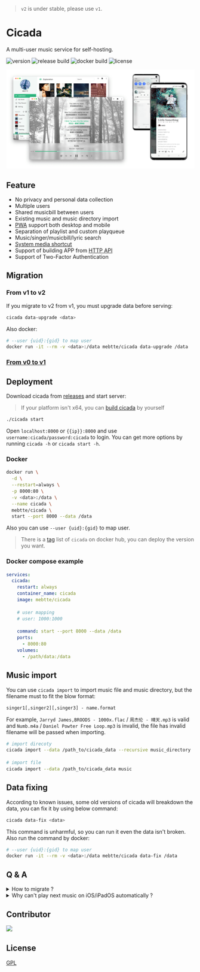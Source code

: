 > `v2` is under stable, please use `v1`.

# Cicada

A multi-user music service for self-hosting.

![version](https://img.shields.io/github/v/release/mebtte/cicada?style=for-the-badge)
![release build](https://img.shields.io/github/actions/workflow/status/mebtte/cicada/build_and_release.yaml?label=release%20build&style=for-the-badge)
![docker build](https://img.shields.io/github/actions/workflow/status/mebtte/cicada/docker_build_and_push.yaml?label=docker%20build&style=for-the-badge)
![license](https://img.shields.io/github/license/mebtte/cicada?style=for-the-badge)

![](./docs/screenshot.png)

## Feature

- No privacy and personal data collection
- Multiple users
- Shared musicbill between users
- Existing music and music directory import
- [PWA](https://developer.mozilla.org/docs/Web/Progressive_web_apps) support both desktop and mobile
- Separation of playlist and custom playqueue
- Music/singer/musicbill/lyric search
- [System media shortcut](https://developer.mozilla.org/docs/Web/API/MediaSession)
- Support of building APP from [HTTP API](./apps/pwa/src/server)
- Support of Two-Factor Authentication

## Migration

### From v1 to v2

If you migrate to v2 from v1, you must upgrade data before serving:

```sh
cicada data-upgrade <data>
```

Also docker:

```sh
# --user {uid}:{gid} to map user
docker run -it --rm -v <data>:/data mebtte/cicada data-upgrade /data
```

### [From v0 to v1](https://github.com/mebtte/cicada/tree/v1#from-v0-to-v1)

## Deployment

Download cicada from [releases](https://github.com/mebtte/cicada/releases) and start server:

> If your platform isn't x64, you can [build cicada](./docs/build/index.md) by yourself

```sh
./cicada start
```

Open `localhost:8000` or `{{ip}}:8000` and use `username:cicada/password:cicada` to login. You can get more options by running `cicada -h` or `cicada start -h`.

### Docker

```sh
docker run \
  -d \
  --restart=always \
  -p 8000:80 \
  -v <data>:/data \
  --name cicada \
  mebtte/cicada \
  start --port 8000 --data /data
```

Also you can use `--user {uid}:{gid}` to map user.

> There is a [tag](https://hub.docker.com/r/mebtte/cicada/tags) list of `cicada` on docker hub, you can deploy the version you want.

### Docker compose example

```yml
services:
  cicada:
    restart: always
    container_name: cicada
    image: mebtte/cicada

    # user mapping
    # user: 1000:1000

    command: start --port 8000 --data /data
    ports:
      - 8000:80
    volumes:
      - /path/data:/data
```

## Music import

You can use `cicada import` to import music file and music directory, but the filename must to fit the blow format:

```txt
singer1[,singer2][,singer3] - name.format
```

For example, `Jarryd James,BROODS - 1000x.flac` / `周杰伦 - 晴天.mp3` is valid and `Numb.m4a` / `Daniel Powter Free Loop.mp3` is invalid, the file has invalid filename will be passed when importing.

```sh
# import direcoty
cicada import --data /path_to/cicada_data --recursive music_directory

# import file
cicada import --data /path_to/cicada_data music
```

## Data fixing

According to known issues, some old versions of cicada will breakdown the data, you can fix it by using below command:

```sh
cicada data-fix <data>
```

This command is unharmful, so you can run it even the data isn't broken. Also run the command by docker:

```sh
# --user {uid}:{gid} to map user
docker run -it --rm -v <data>:/data mebtte/cicada data-fix /data
```

## Q & A

<details>
  <summary>How to migrate ?</summary>

All of data is under `{{data}}` directory, copy or move it to new device.

</details>

<details>
  <summary>Why can't play next music on iOS/iPadOS automatically ?</summary>

Because compatibility of PWA is broken on iOS/iPadOS, there is a plan to develop a App for iOS/iPadOS but it is uncertain.

</details>

## Contributor

<a href="https://github.com/mebtte/cicada/graphs/contributors">
  <img src="https://contrib.rocks/image?repo=mebtte/cicada" />
</a>

## License

[GPL](./license)

